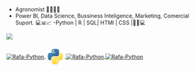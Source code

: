 - Agronomist  🍅🌽🌱🌾
- Power BI, Data Science, Bussiness Inteligence, Marketing, Comercial Suport. 💻📊📈
-Python | R | SQL| HTMl | CSS |💼📁💻

<div align="left">
  <a href="https://github.com/mferrazagro">
  
  <img height="120em" src="https://github-readme-stats.vercel.app/api/top-langs/?username=mferrazagro&layout=compact&langs_count=7&theme=dracula"/>
  </div>
  <div style="display: inline_block"><br>
  <img align="center" alt="Rafa-Python" height="40" width="40" src= "https://upload.wikimedia.org/wikipedia/commons/thumb/c/cf/New_Power_BI_Logo.svg/630px-New_Power_BI_Logo.svg.png">   
  <img align="center" alt="Rafa-Python" height="50" width="50" src="https://raw.githubusercontent.com/devicons/devicon/master/icons/python/python-original.svg">
  <img align="center" alt="Rafa-Python" height="30" width="40" src= "https://www.r-project.org/logo/Rlogo.svg">
  <img align="center" alt="Rafa-Python" height="50" width="50" src= "https://thumbs.dreamstime.com/z/%C3%ADcone-logo-design-ui-ou-ux-app-do-base-de-dados-do-sql-96842119.jpg">
